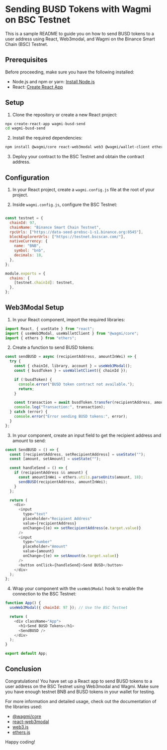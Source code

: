 # Sending BUSD Tokens with Wagmi on BSC Testnet

This is a sample README to guide you on how to send BUSD tokens to a user address using React, Web3modal, and Wagmi on the Binance Smart Chain (BSC) Testnet.

## Prerequisites

Before proceeding, make sure you have the following installed:

- Node.js and npm or yarn: [Install Node.js](https://nodejs.org/)
- React: [Create React App](https://reactjs.org/docs/create-a-new-react-app.html#create-react-app)

## Setup

1. Clone the repository or create a new React project:

```bash
npx create-react-app wagmi-busd-send
cd wagmi-busd-send
```

2. Install the required dependencies:

```bash
npm install @wagmi/core react-web3modal web3 @wagmi/wallet-client ethers
```

3. Deploy your contract to the BSC Testnet and obtain the contract address.

## Configuration

1. In your React project, create a `wagmi.config.js` file at the root of your project.

2. Inside `wagmi.config.js`, configure the BSC Testnet:

```javascript

const testnet = {
  chainId: 97,
  chainName: "Binance Smart Chain Testnet",
  rpcUrls: ["https://data-seed-prebsc-1-s1.binance.org:8545"],
  blockExplorerUrls: ["https://testnet.bscscan.com/"],
  nativeCurrency: {
    name: "BNB",
    symbol: "bnb",
    decimals: 18,
  },
};

module.exports = {
  chains: {
    [testnet.chainId]: testnet,
  },
};
```

## Web3Modal Setup

1. In your React component, import the required libraries:

```javascript
import React, { useState } from "react";
import { useWeb3Modal, useWalletClient } from "@wagmi/core";
import { ethers } from "ethers";
```

2. Create a function to send BUSD tokens:

```javascript
const sendBUSD = async (recipientAddress, amountInWei) => {
  try {
    const { chainId, library, account } = useWeb3Modal();
    const { busdToken } = useWalletClient({ chainId });

    if (!busdToken) {
      console.error("BUSD token contract not available.");
      return;
    }

    const transaction = await busdToken.transfer(recipientAddress, amountInWei);
    console.log("Transaction:", transaction);
  } catch (error) {
    console.error("Error sending BUSD tokens:", error);
  }
};
```

3. In your component, create an input field to get the recipient address and amount to send:

```javascript
const SendBUSD = () => {
  const [recipientAddress, setRecipientAddress] = useState("");
  const [amount, setAmount] = useState("");

  const handleSend = () => {
    if (recipientAddress && amount) {
      const amountInWei = ethers.utils.parseUnits(amount, 18);
      sendBUSD(recipientAddress, amountInWei);
    }
  };

  return (
    <div>
      <input
        type="text"
        placeholder="Recipient Address"
        value={recipientAddress}
        onChange={(e) => setRecipientAddress(e.target.value)}
      />
      <input
        type="number"
        placeholder="Amount"
        value={amount}
        onChange={(e) => setAmount(e.target.value)}
      />
      <button onClick={handleSend}>Send BUSD</button>
    </div>
  );
};
```

4. Wrap your component with the `useWeb3Modal` hook to enable the connection to the BSC Testnet:

```javascript
function App() {
  useWeb3Modal({ chainId: 97 }); // Use the BSC Testnet

  return (
    <div className="App">
      <h1>Send BUSD Tokens</h1>
      <SendBUSD />
    </div>
  );
}

export default App;
```

## Conclusion

Congratulations! You have set up a React app to send BUSD tokens to a user address on the BSC Testnet using Web3modal and Wagmi. Make sure you have enough testnet BNB and BUSD tokens in your wallet for testing.

For more information and detailed usage, check out the documentation of the libraries used:

- [@wagmi/core](https://github.com/Wagmiio/wagmi-core)
- [react-web3modal](https://github.com/NoahZinsmeister/web3-react)
- [web3.js](https://web3js.readthedocs.io/en/v1.5.2/)
- [ethers.js](https://docs.ethers.io/v5/)

Happy coding!
